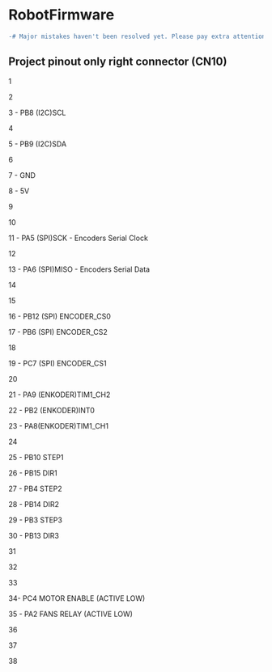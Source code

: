 
# RobotFirmware
```diff
-# Major mistakes haven't been resolved yet. Please pay extra attention while using this document.
```
## Project pinout only right connector (CN10)
1 

2 

3 - PB8 (I2C)SCL

4

5 - PB9 (I2C)SDA

6

7 - GND

8 - 5V

9

10

11 - PA5 (SPI)SCK - Encoders Serial Clock

12

13 - PA6 (SPI)MISO - Encoders Serial Data

14

15 

16 - PB12 (SPI) ENCODER_CS0

17 - PB6 (SPI) ENCODER_CS2

18

19 - PC7 (SPI) ENCODER_CS1

20

21 - PA9 (ENKODER)TIM1_CH2

22 - PB2 (ENKODER)INT0

23 - PA8(ENKODER)TIM1_CH1

24

25 - PB10 STEP1

26 - PB15 DIR1

27 - PB4 STEP2

28 - PB14 DIR2

29 - PB3 STEP3

30 - PB13 DIR3

31 

32

33

34- PC4 MOTOR ENABLE (ACTIVE LOW) 

35 - PA2 FANS RELAY (ACTIVE LOW) 

36

37 

38




